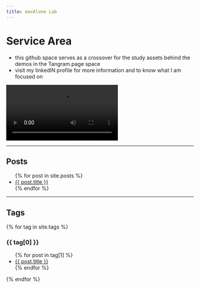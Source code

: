 ```yaml
---
title: maxAlone Lab
---
```


# Service Area
* this github space serves as a crossover for the study assets behind the demos in the Tangram.page space
* visit my linkedIN profile for more information and to know what I am focused on

![](./video/target_transfer.mov)


* * *

## Posts
<ul>
  {% for post in site.posts %}
    <li>
      <a href="{{ post.url }}">{{ post.title }}</a>
    </li>
  {% endfor %}
</ul>

* * *

## Tags
{% for tag in site.tags %}
  <h3>{{ tag[0] }}</h3>
  <ul>
    {% for post in tag[1] %}
      <li><a href="{{ post.url }}">{{ post.title }}</a></li>
    {% endfor %}
  </ul>
{% endfor %}